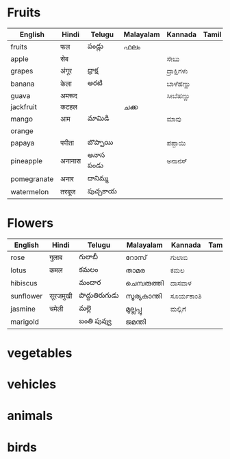# Fruits

| English	| Hindi		| Telugu	| Malayalam	| Kannada	| Tamil		|
| ------------- | ------------- |------------- | -------------  |-------------  | ------------- |
| fruits	| फल		|పండ్లు         | ഫലം        |               |               |
| apple		| सेब		|               |               |  ಸೇಬು         |               |
| grapes	| अंगूर		 | ద్రాక్ష      |                   | ದ್ರಾಕ್ಷಿಗಳು       |               |
| banana	| केला		| అరటి      |                   | ಬಾಳೆಹಣ್ಣು     |               |          
| guava		| अमरूद		|               |               | ಸೀಬೆಹಣ್ಣು     |               |
| jackfruit	| कटहल		|	        | ചക്ക         |               |               |
| mango		| आम		|మామిడి         |               |  ಮಾವು       |               |
| orange	|               |               |               |               |               |
| papaya	|पपीता		| బొప్పాయి      |               |   ಪಪ್ಪಾಯಿ      |               |
| pineapple	| अनानास	| అనాస పండు |                 | ಅನಾನಸ್      |               |
| pomegranate	| अनार		| దానిమ్మ      |                |               |               |
| watermelon	| तरबूज		| పుచ్చకాయ      |               |               |               |

# Flowers

| English	| Hindi		| Telugu	| Malayalam	| Kannada	| Tamil		|
| ------------- | ------------- |------------- | -------------  |-------------  | ------------- |
| rose          | गुलाब         |  గులాబీ         | റോസ്       |  ಗುಲಾಬಿ       |               |
| lotus         | कमल           | కమలం       | താമര        | ಕಮಲ        |               |
| hibiscus      |               | మందార       | ചെമ്പരുത്തി  |ದಾಸವಾಳ       |               |
| sunflower     | सूरजमुखी      | పొద్దుతిరుగుడు   | സൂര്യകാന്തി  |ಸೂರ್ಯಕಾಂತಿ    |               |
| jasmine       | चमेली         |  మల్లె          | മുല്ലപ്പൂ        | ಮಲ್ಲಿಗೆ        |               |  
| marigold      |               | బంతి పువ్వు    | ജമന്തി        |               |               |


# vegetables

# vehicles


# animals

# birds

